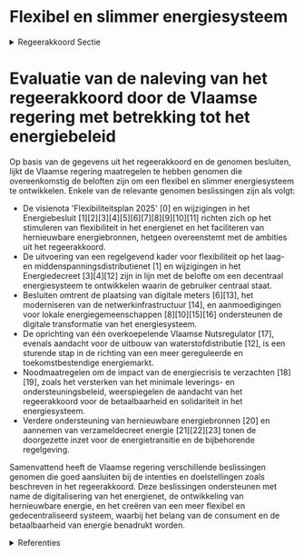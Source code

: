 # Flexibel en slimmer energiesysteem

<details>
        <summary>Regeerakkoord Sectie </summary>
        <p>1.8.4 Flexibel en slimmer Energiesysteem Om grotere aandelen hernieuwbare energie in het energiesysteem te kunnen integreren, moeten we ons energiesysteem digitaliseren en de capaciteit voor energieopslag kostenefficiënt uitbouwen. Innovatie is cruciaal en dus zetten we proefpro-jecten op voor power-to-x en starten we een pilootproject voor de productie van koolstofarme waterstof en inzet van onze kanalen voor ener-gieopslag. Elektriciteitsproductie wordt onvoorspelbaarder en prijzen zullen nog sterker variëren doorheen de dag. Om alle burgers en ondernemingen de kans te geven in te spelen op lage en hoge prijsperiodes, mikken we op maximale uitrol en gebruik van de digitale meters tijdens de komende legislatuur. Dit geeft de kans aan leveranciers om nieuwe contractformules te ontwikkelen en aan marktpartijen om vlot flexibi-liteit te kunnen aanbieden. Heel wat technolo-gieën zijn rijp voor grootschalige uitrol en kunnen dan ook gevaloriseerd worden na de plaatsing van een digitale meter. Daarnaast is er dringend nood aan een performant, kostenefficiënt en toekomstgericht softwareplatform voor het gebruik door de markt van de data uit de digitale meters. De Vlaamse regering spoort de distribu-tienetbeheerders aan dit zo snel mogelijk te operationaliseren en kosten voor de netgebrui-kers maximaal te beperken. De VREG evalueert in 2024 de activiteiten inzake databeheer door de netbeheerders. We evolueren naar een flexibel en decentraal energiesysteem waar de verbruiker centraal staat. We zetten het clean energy pakket zo snel als mogelijk om naar Vlaamse energieregelgeving. We ondersteunen en faciliteren de actieve rol die burgers, lokale overheden en ondernemingen kunnen spelen in de transitie en maken het moge-lijk dat zij de voordelen van de transitie kunnen valoriseren. Daarvoor werken we aan een regelge-vend kader voor de uitbouw van lokale energie-gemeenschappen. Het hele energielandschap wordt flexibeler en dynamischer maar tegelijker-tijd dient de solidariteit tussen alle netgebrui-kers behouden te blijven via een billijke bijdrage aan de financiering van het klimaatbeleid en het net dat iedereen bevoorradingszekerheid biedt en de uitbouw van hernieuwbare energie toelaat. We geven prioriteit aan het netversterkende Ventilus-project en faciliteren een optimaal procesverloop inclusief alternatievenonderzoek, conform de lopende MER-procedure. De Vlaamse distributienetwerken moeten efficiënt beheerd worden zodat ze betaalbaar de toekomst voorbereiden. We maken werk van een vereen-voudiging van het landschap van distributienetbeheerders voor elektriciteit en gas door herschikking bij distributienetbeheerders aan te moedigen. Met het oog op transparantie, financiële stabiliteit en het vermijden van kruissubsidiëring realiseren we bij netbeheerders en Fluvius een analytische boekhouding met scheiding tussen de verschil-lende (energie) gereguleerde en niet-gereguleerde activiteiten. Volgens het nieuwe opzet van de elektriciteitsmarkt moeten energiediensten zoals bijvoorbeeld opslag marktgebaseerd en concurre-rend zijn. Daarom laten we niet toe dat netbe-heerders energieopslagfaciliteiten bezitten, ontwikkelen, beheren of exploiteren. De taken van netbeheerders en Fluvius zullen in het kader van een kerntakendebat herbekeken worden, dit vooral om te zorgen dat de netbeheerders en Fluvius zich maximaal concentreren op hun kerntaak: een goed werkend distributienet dat de uitdagingen van morgen aankan. Er wordt in Vlaanderen één overkoepelende regulator uitgewerkt voor netgebonden infra-structuur (elektriciteit, gas, warmte, kabel, water, riolering,…) en media. In dit kader coördineren en rationaliseren we de (toezichthoudende, regule-rende, adviserende, …) taken waarmee de overkoe-pelende regulator belast wordt. </p>
        </details> 

# Evaluatie van de naleving van het regeerakkoord door de Vlaamse regering met betrekking tot het energiebeleid

Op basis van de gegevens uit het regeerakkoord en de genomen besluiten, lijkt de Vlaamse regering maatregelen te hebben genomen die overeenkomstig de beloften zijn om een flexibel en slimmer energiesysteem te ontwikkelen. Enkele van de relevante genomen beslissingen zijn als volgt:

- De visienota 'Flexibiliteitsplan 2025' \[0\] en wijzigingen in het Energiebesluit \[1\]\[2\]\[3\]\[4\]\[5\]\[6\]\[7\]\[8\]\[9\]\[10\]\[11\] richten zich op het stimuleren van flexibiliteit in het energienet en het faciliteren van hernieuwbare energiebronnen, hetgeen overeenstemt met de ambities uit het regeerakkoord.
- De uitvoering van een regelgevend kader voor flexibiliteit op het laag- en middenspanningsdistributienet \[1\] en wijzigingen in het Energiedecreet \[3\]\[4\]\[12\] zijn in lijn met de belofte om een decentraal energiesysteem te ontwikkelen waarin de gebruiker centraal staat.
- Besluiten omtrent de plaatsing van digitale meters \[6\]\[13\], het moderniseren van de netwerkinfrastructuur \[14\], en aanmoedigingen voor lokale energiegemeenschappen \[8\]\[10\]\[15\]\[16\] ondersteunen de digitale transformatie van het energiesysteem.
- De oprichting van één overkoepelende Vlaamse Nutsregulator \[17\], evenals aandacht voor de uitbouw van waterstofdistributie \[12\], is een sturende stap in de richting van een meer gereguleerde en toekomstbestendige energiemarkt.
- Noodmaatregelen om de impact van de energiecrisis te verzachten \[18\]\[19\], zoals het versterken van het minimale leverings- en ondersteuningsbeleid, weerspiegelen de aandacht van het regeerakkoord voor de betaalbaarheid en solidariteit in het energiesysteem.
- Verdere ondersteuning van hernieuwbare energiebronnen \[20\] en aannemen van verzameldecreet energie \[21\]\[22\]\[23\] tonen de doorgezette inzet voor de energietransitie en de bijbehorende regelgeving.

Samenvattend heeft de Vlaamse regering verschillende beslissingen genomen die goed aansluiten bij de intenties en doelstellingen zoals beschreven in het regeerakkoord. Deze beslissingen ondersteunen met name de digitalisering van het energienet, de ontwikkeling van hernieuwbare energie, en het creëren van een meer flexibel en gedecentraliseerd systeem, waarbij het belang van de consument en de betaalbaarheid van energie benadrukt worden.

<details>
        <summary> Referenties</summary>
        **[\[0\]](https://beslissingenvlaamseregering.vlaanderen.be/?search=Visienota%20%27Flexibiliteitsplan%202025%27%3A%20flexibiliteit%20op%20elektriciteitsdistributienet%20en%20het%20plaatselijk%20vervoernet%C2%A0verder%20stimuleren%20en%20faciliteren&dateOption=select&startDate=2022-10-28T08%3A00%3A00Z&endDate=2022-10-28T08%3A00%3A00Z)** : **(2022-10-28)** Visienota 'Flexibiliteitsplan 2025': flexibiliteit op elektriciteitsdistributienet en het plaatselijk vervoernet verder stimuleren en faciliteren 

**[\[1\]](https://beslissingenvlaamseregering.vlaanderen.be/?search=Invoeren%20Vlaams%20regelgevend%20kader%20voor%20flexibiliteit%20op%20het%20laag-%20en%20middenspanningsdistributienet%20en%20het%20invoeren%20van%20een%20kader%20voor%20ondersteunende%20diensten%20en%20flexibiliteit%20voor%20de%20distributienetbeheerder&dateOption=select&startDate=2022-05-20T08%3A00%3A00Z&endDate=2022-05-20T08%3A00%3A00Z)** : **(2022-05-20)** Invoeren Vlaams regelgevend kader voor flexibiliteit op het laag- en middenspanningsdistributienet en het invoeren van een kader voor ondersteunende diensten en flexibiliteit voor de distributienetbeheerder 

**[\[2\]](https://beslissingenvlaamseregering.vlaanderen.be/?search=Openbaredienstverplichting%20elektriciteitsdistributienetbeheerders%3A%20wijziging%20Energiebesluit&dateOption=select&startDate=2022-02-25T09%3A00%3A00Z&endDate=2022-02-25T09%3A00%3A00Z)** : **(2022-02-25)** Openbaredienstverplichting elektriciteitsdistributienetbeheerders: wijziging Energiebesluit 

**[\[3\]](https://beslissingenvlaamseregering.vlaanderen.be/?search=Flexibiliteit%20elektriciteitsdistributienet%20en%20plaatselijk%20vervoersnet%20elektriciteit%3A%20wijziging%20Energiedecreet&dateOption=select&startDate=2020-10-30T09%3A00%3A00Z&endDate=2020-10-30T09%3A00%3A00Z)** : **(2020-10-30)** Flexibiliteit elektriciteitsdistributienet en plaatselijk vervoersnet elektriciteit: wijziging Energiedecreet 

**[\[4\]](https://beslissingenvlaamseregering.vlaanderen.be/?search=Flexibiliteit%20elektriciteitsdistributienet%20en%20plaatselijk%20vervoersnet%20elektriciteit%3A%20wijziging%20Energiedecreet&dateOption=select&startDate=2020-12-11T09%3A00%3A00Z&endDate=2020-12-11T09%3A00%3A00Z)** : **(2020-12-11)** Flexibiliteit elektriciteitsdistributienet en plaatselijk vervoersnet elektriciteit: wijziging Energiedecreet 

**[\[5\]](https://beslissingenvlaamseregering.vlaanderen.be/?search=Technische%20flexibiliteit&dateOption=select&startDate=2022-02-18T09%3A00%3A00Z&endDate=2022-02-18T09%3A00%3A00Z)** : **(2022-02-18)** Technische flexibiliteit 

**[\[6\]](https://beslissingenvlaamseregering.vlaanderen.be/?search=Sociale%20openbaredienstverplichtingen%20en%20REG-openbaredienstverplichtingen%3A%20wijziging%20Energiebesluit&dateOption=select&startDate=2022-02-04T09%3A00%3A00Z&endDate=2022-02-04T09%3A00%3A00Z)** : **(2022-02-04)** Sociale openbaredienstverplichtingen en REG-openbaredienstverplichtingen: wijziging Energiebesluit 

**[\[7\]](https://beslissingenvlaamseregering.vlaanderen.be/?search=Openbaredienstverplichting%20elektriciteitsdistributienetbeheerders%3A%20wijziging%20Energiebesluit&dateOption=select&startDate=2022-04-29T08%3A00%3A00Z&endDate=2022-04-29T08%3A00%3A00Z)** : **(2022-04-29)** Openbaredienstverplichting elektriciteitsdistributienetbeheerders: wijziging Energiebesluit 

**[\[8\]](https://beslissingenvlaamseregering.vlaanderen.be/?search=Wijziging%20Energiebesluit%3A%20gedeeltelijke%20omzetting%20Vierde%20Elektriciteitsrichtlijn%20en%20Richtlijn%20Hernieuwbare%20Energie&dateOption=select&startDate=2021-09-17T08%3A00%3A00Z&endDate=2021-09-17T08%3A00%3A00Z)** : **(2021-09-17)** Wijziging Energiebesluit: gedeeltelijke omzetting Vierde Elektriciteitsrichtlijn en Richtlijn Hernieuwbare Energie 

**[\[9\]](https://beslissingenvlaamseregering.vlaanderen.be/?search=Openbaredienstverplichting%20elektriciteitsdistributienetbeheerders%3A%20wijziging%20Energiebesluit&dateOption=select&startDate=2021-10-29T09%3A15%3A00Z&endDate=2021-10-29T09%3A15%3A00Z)** : **(2021-10-29)** Openbaredienstverplichting elektriciteitsdistributienetbeheerders: wijziging Energiebesluit 

**[\[10\]](https://beslissingenvlaamseregering.vlaanderen.be/?search=Wijziging%20Energiebesluit%3A%20omzetting%20Vierde%20Elektriciteitsrichtlijn%20en%20Richtlijn%20Hernieuwbare%20Energie&dateOption=select&startDate=2021-07-09T08%3A00%3A00Z&endDate=2021-07-09T08%3A00%3A00Z)** : **(2021-07-09)** Wijziging Energiebesluit: omzetting Vierde Elektriciteitsrichtlijn en Richtlijn Hernieuwbare Energie 

**[\[11\]](https://beslissingenvlaamseregering.vlaanderen.be/?search=Sociale%20openbaredienstverplichtingen%20en%20REG-openbaredienstverplichtingen%3A%20wijziging%20Energiebesluit&dateOption=select&startDate=2021-10-29T09%3A15%3A00Z&endDate=2021-10-29T09%3A15%3A00Z)** : **(2021-10-29)** Sociale openbaredienstverplichtingen en REG-openbaredienstverplichtingen: wijziging Energiebesluit 

**[\[12\]](https://beslissingenvlaamseregering.vlaanderen.be/?search=Invoering%20regulerend%20kader%20waterstofdistributie%3A%20wijziging%20Gerechtelijk%20Wetboek%20en%20Energiedecreet&dateOption=select&startDate=2023-07-07T09%3A00%3A00Z&endDate=2023-07-07T09%3A00%3A00Z)** : **(2023-07-07)** Invoering regulerend kader waterstofdistributie: wijziging Gerechtelijk Wetboek en Energiedecreet 

**[\[13\]](https://beslissingenvlaamseregering.vlaanderen.be/?search=Wijziging%20Energiebesluit%3A%20Online%20platform%20voor%20faciliteren%20tegemoetkomingen%2C%20plaatsing%20digitale%20meters%2C%20premies&dateOption=select&startDate=2023-11-17T09%3A00%3A00Z&endDate=2023-11-17T09%3A00%3A00Z)** : **(2023-11-17)** Wijziging Energiebesluit: Online platform voor faciliteren tegemoetkomingen, plaatsing digitale meters, premies 

**[\[14\]](https://beslissingenvlaamseregering.vlaanderen.be/?search=Plan%20Vlaamse%20Veerkracht%20dossier%2067&dateOption=select&startDate=2021-05-07T08%3A00%3A00Z&endDate=2021-05-07T08%3A00%3A00Z)** : **(2021-05-07)** Plan Vlaamse Veerkracht dossier 67 

**[\[15\]](https://beslissingenvlaamseregering.vlaanderen.be/?search=Wijziging%20Energiebesluit%3A%20gedeeltelijke%20omzetting%20Vierde%20Elektriciteitsrichtlijn%20en%20Richtlijn%20Hernieuwbare%20Energie&dateOption=select&startDate=2021-12-03T09%3A00%3A00Z&endDate=2021-12-03T09%3A00%3A00Z)** : **(2021-12-03)** Wijziging Energiebesluit: gedeeltelijke omzetting Vierde Elektriciteitsrichtlijn en Richtlijn Hernieuwbare Energie 

**[\[16\]](https://beslissingenvlaamseregering.vlaanderen.be/?search=Online%20platform%20voor%20faciliteren%20tegemoetkomingen%20ter%20bevordering%20van%20rationeel%20energiegebruik%20en%20-beheer%20en%20gebruik%20hernieuwbare%20energiebronnen&dateOption=select&startDate=2023-07-07T09%3A00%3A00Z&endDate=2023-07-07T09%3A00%3A00Z)** : **(2023-07-07)** Online platform voor faciliteren tegemoetkomingen ter bevordering van rationeel energiegebruik en -beheer en gebruik hernieuwbare energiebronnen 

**[\[17\]](https://beslissingenvlaamseregering.vlaanderen.be/?search=E%C3%A9n%20overkoepelende%20Vlaamse%20Nutsregulator%3A%20wijziging%20energiedecreet%20kerntaken%20VREG&dateOption=select&startDate=2023-07-14T08%3A00%3A00Z&endDate=2023-07-14T08%3A00%3A00Z)** : **(2023-07-14)** Eén overkoepelende Vlaamse Nutsregulator: wijziging energiedecreet kerntaken VREG 

**[\[18\]](https://beslissingenvlaamseregering.vlaanderen.be/?search=Noodmaatregelen%20energiecrisis%3A%20wijziging%20energiebesluit&dateOption=select&startDate=2022-09-30T09%3A30%3A00Z&endDate=2022-09-30T09%3A30%3A00Z)** : **(2022-09-30)** Noodmaatregelen energiecrisis: wijziging energiebesluit 

**[\[19\]](https://beslissingenvlaamseregering.vlaanderen.be/?search=Noodmaatregelen%20energiecrisis%3A%20wijziging%20energiebesluit&dateOption=select&startDate=2022-10-19T08%3A30%3A00Z&endDate=2022-10-19T08%3A30%3A00Z)** : **(2022-10-19)** Noodmaatregelen energiecrisis: wijziging energiebesluit 

**[\[20\]](https://beslissingenvlaamseregering.vlaanderen.be/?search=Ondersteuning%20hernieuwbare%20energiebronnen%20en%20warmtekrachtkoppeling%3A%20wijziging%20Energiebesluit&dateOption=select&startDate=2020-07-10T08%3A00%3A00Z&endDate=2020-07-10T08%3A00%3A00Z)** : **(2020-07-10)** Ondersteuning hernieuwbare energiebronnen en warmtekrachtkoppeling: wijziging Energiebesluit 

**[\[21\]](https://beslissingenvlaamseregering.vlaanderen.be/?search=Verzameldecreet%20energie&dateOption=select&startDate=2022-07-08T08%3A00%3A00Z&endDate=2022-07-08T08%3A00%3A00Z)** : **(2022-07-08)** Verzameldecreet energie 

**[\[22\]](https://beslissingenvlaamseregering.vlaanderen.be/?search=Verzameldecreet%20energie&dateOption=select&startDate=2022-10-28T08%3A00%3A00Z&endDate=2022-10-28T08%3A00%3A00Z)** : **(2022-10-28)** Verzameldecreet energie 

**[\[23\]](https://beslissingenvlaamseregering.vlaanderen.be/?search=Voorontwerp%20van%20decreet%20tot%20wijziging%20van%20het%20Energiedecreet%2C%20wat%20betreft%20netbeheer%2C%20energie-effici%C3%ABntie%20en%20milieuvriendelijke%20energieproductie&dateOption=select&startDate=2023-05-12T08%3A00%3A00Z&endDate=2023-05-12T08%3A00%3A00Z)** : **(2023-05-12)** Voorontwerp van decreet tot wijziging van het Energiedecreet, wat betreft netbeheer, energie-efficiëntie en milieuvriendelijke energieproductie 
        </details> 

